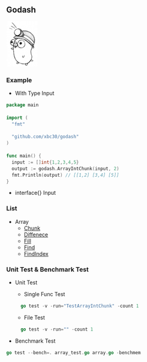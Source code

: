 ## Godash
![image](./gopher.png)

### Example

* With Type Input
```go
package main

import (
  "fmt"

  "github.com/xbc30/godash"
)

func main() {
  input := []int{1,2,3,4,5}
  output := godash.ArrayIntChunk(input, 2)
  fmt.Println(output) // [[1,2] [3,4] [5]]
}

```

* interface{} Input

### List

* Array
  * [Chunk](https://github.com/xbc30/godash/blob/master/array.go#L43)
  * [Diffenece](https://github.com/xbc30/godash/blob/master/array.go#L101)
  * [Fill](https://github.com/xbc30/godash/blob/master/array.go#L147)
  * [Find](https://github.com/xbc30/godash/blob/master/array.go#L165)
  * [FindIndex](https://github.com/xbc30/godash/blob/master/array.go#L212)

### Unit Test & Benchmark Test

* Unit Test
  * Single Func Test

  ```go
    go test -v -run="TestArrayIntChunk" -count 1
  ```

  * File Test

  ```go
    go test -v -run="" -count 1
  ```

* Benchmark Test

```go
go test --bench=. array_test.go array.go -benchmem
```  
